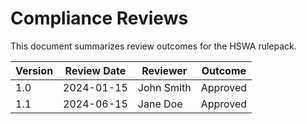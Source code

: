 # Compliance Reviews

This document summarizes review outcomes for the HSWA rulepack.

| Version | Review Date | Reviewer | Outcome |
| ------- | ----------- | -------- | ------- |
| 1.0 | 2024-01-15 | John Smith | Approved |
| 1.1 | 2024-06-15 | Jane Doe | Approved |


